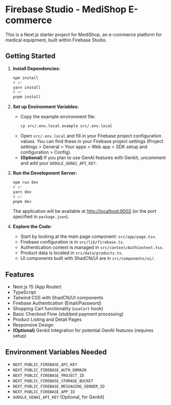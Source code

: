 # Firebase Studio - MediShop E-commerce

This is a Next.js starter project for MediShop, an e-commerce platform for medical equipment, built within Firebase Studio.

## Getting Started

1.  **Install Dependencies:**
    ```bash
    npm install
    # or
    yarn install
    # or
    pnpm install
    ```

2.  **Set up Environment Variables:**
    *   Copy the example environment file:
        ```bash
        cp src/.env.local.example src/.env.local
        ```
    *   Open `src/.env.local` and fill in your Firebase project configuration values. You can find these in your Firebase project settings (Project settings > General > Your apps > Web app > SDK setup and configuration > Config).
    *   **(Optional)** If you plan to use GenAI features with Genkit, uncomment and add your `GOOGLE_GENAI_API_KEY`.

3.  **Run the Development Server:**
    ```bash
    npm run dev
    # or
    yarn dev
    # or
    pnpm dev
    ```
    The application will be available at [http://localhost:9002](http://localhost:9002) (or the port specified in `package.json`).

4.  **Explore the Code:**
    *   Start by looking at the main page component: `src/app/page.tsx`.
    *   Firebase configuration is in `src/lib/firebase.ts`.
    *   Authentication context is managed in `src/context/AuthContext.tsx`.
    *   Product data is located in `src/data/products.ts`.
    *   UI components built with ShadCN/UI are in `src/components/ui/`.

## Features

*   Next.js 15 (App Router)
*   TypeScript
*   Tailwind CSS with ShadCN/UI components
*   Firebase Authentication (Email/Password)
*   Shopping Cart functionality (`useCart` hook)
*   Basic Checkout Flow (stubbed payment processing)
*   Product Listing and Detail Pages
*   Responsive Design
*   **(Optional)** Genkit integration for potential GenAI features (requires setup)

## Environment Variables Needed

*   `NEXT_PUBLIC_FIREBASE_API_KEY`
*   `NEXT_PUBLIC_FIREBASE_AUTH_DOMAIN`
*   `NEXT_PUBLIC_FIREBASE_PROJECT_ID`
*   `NEXT_PUBLIC_FIREBASE_STORAGE_BUCKET`
*   `NEXT_PUBLIC_FIREBASE_MESSAGING_SENDER_ID`
*   `NEXT_PUBLIC_FIREBASE_APP_ID`
*   `GOOGLE_GENAI_API_KEY` (Optional, for Genkit)
